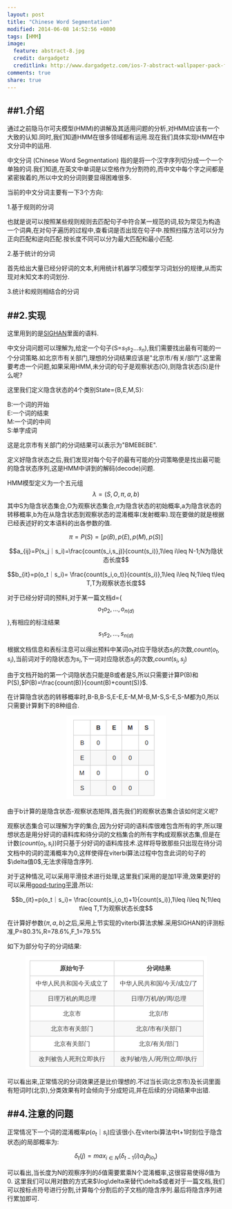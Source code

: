 ```yaml
---
layout: post
title: "Chinese Word Segmentation"
modified: 2014-06-08 14:52:56 +0800
tags: [HMM]
image:
  feature: abstract-8.jpg
  credit: dargadgetz
  creditlink: http://www.dargadgetz.com/ios-7-abstract-wallpaper-pack-for-iphone-5-and-ipod-touch-retina/
comments: true
share: true 
---
```


##1.介绍
-----------------

通过之前隐马尔可夫模型(HMM)的讲解及其适用问题的分析,对HMM应该有一个大致的认知.同时,我们知道HMM在很多领域都有运用.现在我们具体实现HMM在中文分词中的运用.		

中文分词 (Chinese Word Segmentation) 指的是将一个汉字序列切分成一个一个单独的词.我们知道,在英文中单词是以空格作为分割符的,而中文中每个字之间都是紧密挨着的,所以中文的分词则要显得困难很多.

当前的中文分词主要有一下3个方向:

1.基于规则的分词

也就是说可以按照某些规则规则去匹配句子中符合某一规范的词,较为常见为构造一个词典,在对句子遍历的过程中,查看词是否出现在句子中.按照扫描方法可以分为正向匹配和逆向匹配.按长度不同可以分为最大匹配和最小匹配.		

2.基于统计的分词 	

首先给出大量已经分好词的文本,利用统计机器学习模型学习词划分的规律,从而实现对未知文本的词划分.		

3.统计和规则相结合的分词

##2.实现
----------------

这里用到的是[SIGHAN](http://sighan.cs.uchicago.edu/bakeoff2005/)里面的语料.

中文分词问题可以理解为,给定一个句子(S=$s_1s_2...s_n$),我们需要找出最有可能的一个分词策略.如北京市有关部门,理想的分词结果应该是"北京市/有关/部门".这里需要考虑一个问题,如果采用HMM,未分词的句子是观察状态(O),则隐含状态(S)是什么呢?

这里我们定义隐含状态的4个类别State={B,E,M,S}:

B:一个词的开始	
E:一个词的结束		
M:一个词的中间		
S:单字成词		

这是北京市有关部门的分词结果可以表示为"BMEBEBE".	

定义好隐含状态之后,我们发现对每个句子的最有可能的分词策略便是找出最可能的隐含状态序列,这是HMM中讲到的解码(decode)问题.	

HMM模型定义为一个五元组$$\lambda=(S,O,\pi,a,b)$$其中S为隐含状态集合,O为观察状态集合,$\pi$为隐含状态的初始概率,a为隐含状态的转移概率,b为在从隐含状态到观察状态的混淆概率(发射概率).现在要做的就是根据已经表述好的文本语料的出各参数的值.

$$\pi=P(S)=[p(B),p(E),p(M),p(S)]$$		

$$a_{ij}=P(s_j｜s_i)=\frac{count(s_i,s_j)}{count(s_i)},1\leq i\leq N-1;N为隐状态长度$$		

$$b_{it}=p(o_t｜s_i)= \frac{count(s_i,o_t)}{count(s_i)},1\leq i\leq N;1\leq t\leq T,T为观察状态长度$$

对于已经分好词的预料,对于某一篇文档d={$$o_1o_2,...,o_{n(d)}$$},有相应的标注结果$$s_1s_2,...,s_{n(d)}$$

根据文档信息和表标注息可以得出预料中某词$o_t$对应于隐状态$s_i$的次数,$count(o_t,s_i)$,当前词对于的隐状态为$s_i$,下一词对应隐状态$s_j$的次数,$count(s_i,s_j)$

由于文档开始的第一个词隐状态只能是B或者是S,所以只需要计算P(B)和P(S),$P(B)=\frac{count(B)}{count(B)+count(S)}$.

在计算隐含状态的转移概率时,B-B,B-S,E-E,E-M,M-B,M-S,S-E,S-M都为0,所以只需要计算剩下的8种组合.	

<center><img src="../images/1406/hmm11.png"></center>
<!--
|		|B 		|E 		|M 		|S 		|		
|:-----:|:-----:|:-----:|:-----:|:-----:|
|	B	|	0 	|		|		|	0	|
|	E	|		|	0	|	0	|		|
|	M	|	0	|		|		|	0	|
|	S	|		|	0	|	0	|		|	
-->

由于b计算的是隐含状态-观察状态矩阵,首先我们的观察状态集合该如何定义呢?		

观察状态集合可以理解为字的集合,因为分好词的语料库很难包含所有的字,所以理想状态是用分好词的语料库和待分词的文档集合的所有字构成观察状态集,但是在计数($count(o_t,s_i)$)时只基于分好词的语料库技术.这样将导致那些只出现在待分词文档中的词的混淆概率为0,这样使得在viterbi算法过程中包含此词的句子的$\delta值0$,无法求得隐含序列.

对于这种情况,可以采用平滑技术进行处理,这里我们采用的是加1平滑,效果更好的可以采用[good-turing平滑](http://zh.wikipedia.org/wiki/%E5%9B%BE%E7%81%B5%E4%BC%B0%E8%AE%A1).所以:

$$b_{it}=p(o_t｜s_i)= \frac{count(s_i,o_t)+1}{count(s_i)},1\leq i\leq N;1\leq t\leq T,T为观察状态长度$$	

在计算好参数{$\pi,a,b$}之后,采用上节实现的viterbi算法求解.采用SIGHAN的评测标准,P=80.3%,R=78.6%,F_1=79.5%	

如下为部分句子的分词结果:

<center><img src="../images/1406/hmm12.png"></center>
<!--
|原始句子|分词结果|
|:-----:|:----:|
|中华人民共和国今天成立了|中华人民共和国/今天/成立/了|
|日理万机的周总理|日理/万机/的/周/总理|
|北京市|北京/市|
|北京市有关部门|北京/市有/关部门|
|北京有关部门|北京/有关/部门|
|改判被告人死刑立即执行|改判/被/告人/死/刑立/即/执行|
-->

可以看出来,正常情况的分词效果还是比价理想的.不过当长词(北京市)及长词里面有短词时(北京),分类效果有时会倾向于分成短词,并在后续的分词结果中出错.

##4.注意的问题
--------------


正常情况下一个词的混淆概率$p(o_t｜s_i)$应该很小.在viterbi算法中t+1时刻位于隐含状态j的局部概率为:		

$$\delta_t(j) = max_{i \in N}(\delta_{t-1}(i)a_{ij}b_{jo_t})$$	

可以看出,当长度为N的观察序列的$\delta$值需要累乘N个混淆概率,这很容易使得$\delta$值为0. 这里我们可以用对数的方式来$\log\delta来替代\delta$或者对于一篇文档,我们可以按标点符号进行分割,计算每个分割后的子文档的隐含序列.最后将隐含序列进行累加即可.		




